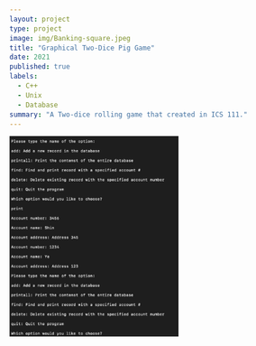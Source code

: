```yaml
---
layout: project
type: project
image: img/Banking-square.jpeg
title: "Graphical Two-Dice Pig Game"
date: 2021
published: true
labels:
  - C++
  - Unix
  - Database
summary: "A Two-dice rolling game that created in ICS 111."
---
```


<img width="300px" src="../img/Banker.jpeg">

